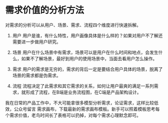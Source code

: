# 需求价值的分析方法

对需求的分析可以从用户、场景、需求、流程四个维度进行快速拆解。

1. 用户
用户是谁，有什么特性，用户画像具体是什么样的？如果对用户不了解还需要进一步做用户研究。

2. 场景
用户在什么场景中有需求，场景可以是用户在什么时间和地点，会发生什么，如果不了解场景，最好到用户的使用场景中，当面去看用户怎么操作。

3. 需求
用户的需求是无穷的，需求的背后一定是要结合用户具体的场景，脱离了场景的需求都是伪需求。

4. 流程
流程决定了此需求和其它需求的关系，如何让用户最爽的满足一系列需求，就形成了流程，在B端是业务流程图，在C端是产品架构设计。

我在日常的产品工作中，不大可能拿很多模型分析需求，论证需求，这样比较低效，公众号留言 需求画布，下载最新的需求画布模板。新手可以照着模板思考每个需求价值，老鸟时间长了表格可以扔掉，对每个需求心理默念即可。


[1]: http://www.woshipm.com/pmd/4339402.html
[2]: https://zhuanlan.zhihu.com/p/34161895
[3]: https://www.oreilly.com/radar/bringing-an-ai-product-to-market/

